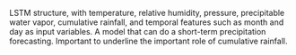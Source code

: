 LSTM structure, with temperature, relative humidity, pressure, precipitable water vapor, cumulative rainfall, and temporal features such as month and day as input variables. A model that can do a short-term precipitation forecasting. Important to underline the important role of cumulative rainfall. 

